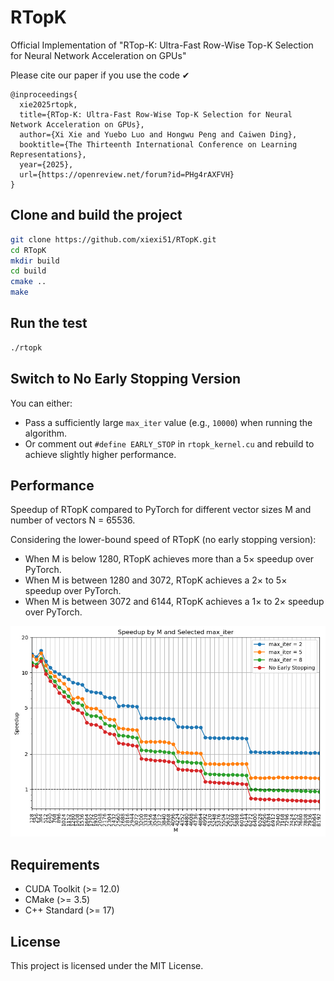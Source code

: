 # RTopK
Official Implementation of "RTop-K: Ultra-Fast Row-Wise Top-K Selection for Neural Network Acceleration on GPUs"

Please cite our paper if you use the code ✔
```
@inproceedings{
  xie2025rtopk,
  title={RTop-K: Ultra-Fast Row-Wise Top-K Selection for Neural Network Acceleration on GPUs},
  author={Xi Xie and Yuebo Luo and Hongwu Peng and Caiwen Ding},
  booktitle={The Thirteenth International Conference on Learning Representations},
  year={2025},
  url={https://openreview.net/forum?id=PHg4rAXFVH}
}
```

## Clone and build the project
```sh
git clone https://github.com/xiexi51/RTopK.git
cd RTopK
mkdir build
cd build
cmake ..
make
```

## Run the test
```sh
./rtopk
```

## Switch to No Early Stopping Version
You can either:
- Pass a sufficiently large `max_iter` value (e.g., `10000`) when running the algorithm.
- Or comment out `#define EARLY_STOP` in `rtopk_kernel.cu` and rebuild to achieve slightly higher performance.

## Performance
Speedup of RTopK compared to PyTorch for different vector sizes M and number of vectors N = 65536.

Considering the lower-bound speed of RTopK (no early stopping version):

- When M is below 1280, RTopK achieves more than a 5× speedup over PyTorch.
- When M is between 1280 and 3072, RTopK achieves a 2× to 5× speedup over PyTorch.
- When M is between 3072 and 6144, RTopK achieves a 1× to 2× speedup over PyTorch.

![Performance](images/speedup_for_max_iter_new10.png)

## Requirements
- CUDA Toolkit (>= 12.0)
- CMake (>= 3.5)
- C++ Standard (>= 17)

## License
This project is licensed under the MIT License.

